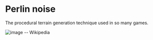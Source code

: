 # Perlin noise

The procedural terrain generation technique used in so many games.

![image](https://github.com/user-attachments/assets/c6004c26-6f80-4cb3-8a86-eedc8c2398d9)
-- Wikipedia
